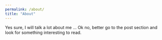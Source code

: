 ```yaml
---
permalink: /about/
title: "About"
---
```

Yes sure, I will talk a lot about me
... Ok no, better go to the post section and look for something interesting to read.
